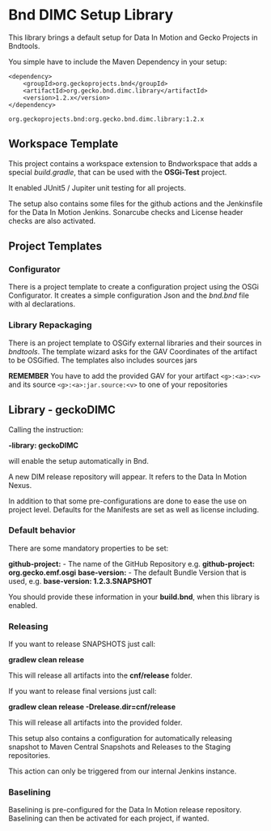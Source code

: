 # Bnd DIMC Setup Library

This library brings a default setup for Data In Motion and Gecko Projects in Bndtools.

You simple have to include the Maven Dependency in your setup:

```
<dependency>
	<groupId>org.geckoprojects.bnd</groupId>
	<artifactId>org.gecko.bnd.dimc.library</artifactId>
	<version>1.2.x</version>
</dependency>

org.geckoprojects.bnd:org.gecko.bnd.dimc.library:1.2.x
```

## Workspace Template
This project contains a workspace extension to Bndworkspace that adds a special *build.gradle*, that can be used with the **OSGi-Test** project. 

It enabled JUnit5 / Jupiter unit testing for all projects.

The setup also contains some files for the github actions and the Jenkinsfile for the Data In Motion Jenkins. Sonarcube checks and License header checks are also activated.

## Project Templates
### Configurator

There is a project template to create a configuration project using the OSGi Configurator. It creates a simple configuration Json and the *bnd.bnd* file with al declarations.

### Library Repackaging

There is an project template to OSGify external libraries and their sources in *bndtools*. The template wizard asks for the GAV Coordinates of the artifact to be OSGified. The templates also includes sources jars

**REMEMBER** You have to add the provided GAV for your artifact `<g>:<a>:<v>` and its source `<g>:<a>:jar.source:<v>` to one of your repositories


## Library - geckoDIMC 

Calling the instruction:

**-library: geckoDIMC**

will enable the setup automatically in Bnd.

A new DIM release repository will appear. It refers to the Data In Motion Nexus. 

In addition to that some pre-configurations are done to ease the use on project level. Defaults for the Manifests are set as well as license including.

### Default behavior

There are some mandatory properties to be set:

**github-project:** - The name of the GitHub Repository e.g. **github-project: org.gecko.emf.osgi**
**base-version:** - The default Bundle Version that is used, e.g. **base-version: 1.2.3.SNAPSHOT**

You should provide these information in your **build.bnd**, when this library is enabled.

### Releasing

If you want to release SNAPSHOTS just call:

**gradlew clean release**

This will release all artifacts into the **cnf/release** folder.

If you want to release final versions just call:

**gradlew clean release -Drelease.dir=cnf/release**

This will release all artifacts into the provided folder.

This setup also contains a configuration for automatically releasing snapshot to Maven Central Snapshots and Releases to the Staging repositories.

This action can only be triggered from our internal Jenkins instance.

### Baselining 

Baselining is pre-configured for the Data In Motion release repository. Baselining can then be activated for each project, if wanted.

